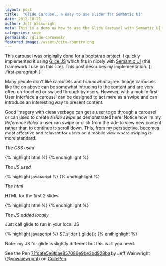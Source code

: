 ```yaml
---
layout: post
title:  "Glide Carousel, a easy to use slider for Semantic UI"
date: 2012-10-21
author: Jeff Wainwright
meta: This is a demo on how to use the Glide Carousel with Semantic UI
categories: code
permalink: /glide-carousel/
featured_image: /assets/city-country.png
---
```


This carousel was originally done for a bootstrap project. I quickly implemented it using [Glide JS](http://jedrzejchalubek.com/glide/) which fits in nicely with [Semantic UI](http://semantic-ui.com/) (the framework I use on this site). This post describes my implementation.
{: .first-paragraph }

Many people don't like carousels and I _somewhat_ agree. Image carousels like the on above can be somewhat intruding to the content and are very often un-touched or swiped through by users. However, with a mobile first User Interface a carousel can be designed to act more as a swipe and can introduce an interesting way to present content.

Good imagery with clean verbage can get a user to go through a carousel or can used to create a _side swipe_ as demonstrated here. Notice how im my _Reference Rolex_ a user can swipe or click from the side to view new content rather than to continue to scroll down. This, from my perspective, becomes most effective and relavant for users on a mobile view where swiping is more standard.

*The CSS used*

{% highlight html %}
	<linl rel="stylesheet" href="http://cdnjs.cloudflare.com/ajax/libs/semantic-ui/0.12.0/css/semantic.min.css"/>
{% endhighlight %}

*The JS used*

{% highlight javascript %}
	<script src="//code.jquery.com/jquery-1.11.0.min.js"></script>
	<script src="http://cdnjs.cloudflare.com/ajax/libs/semantic-ui/0.12.0/javascript<ntic.min.js"></script>
	<script src="http://cdn.jsdelivr.net/jquery.glide/1.0.6/jquery.glide.min.js"></script>
{% endhighlight %}

*The html*

HTML for the first 2 slides

{% highlight html %}
	<script src="//code.jquery.com/jquery-1.11.0.min.js"></script>
	<script src="http://cdnjs.cloudflare.com/ajax/libs/semantic-ui/0.12.0/javascript<ntic.min.js"></script>
	<script src="http://cdn.jsdelivr.net/jquery.glide/1.0.6/jquery.glide.min.js"></script>
{% endhighlight %}

*The JS added locally*

Just call glide to run in your local JS

{% highlight javascript %}
	$('.slider').glide();
{% endhighlight %}

Note: my JS for glide is slightly different but this is all you need.

<div class="code-sample">
	<p data-height="268" data-theme-id="0" data-slug-hash="71fdafe5e8fdae857086e9be2bd928ba" data-default-tab="result" data-user="yowainwright" class='codepen'>See the Pen <a href='http://codepen.io/yowainwright/pen/71fdafe5e8fdae857086e9be2bd928ba/'>71fdafe5e8fdae857086e9be2bd928ba</a> by Jeff Wainwright (<a href='http://codepen.io/yowainwright'>@yowainwright</a>) on <a href='http://codepen.io'>CodePen</a>.</p>
	<script async src="//assets.codepen.io/assets/embed/ei.js"></script>
</div>
